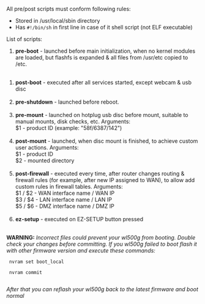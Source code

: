 All pre/post scripts must conform following rules:
  * Stored in /usr/local/sbin directory
  * Has `#!/bin/sh` in first line in case of it shell script (not ELF executable)

List of scripts:
  1. **pre-boot** - launched before main initialization, when no kernel modules are loaded, but flashfs is expanded & all files from /usr/etc copied to /etc.<br><br>
<ol><li><b>post-boot</b> - executed after all services started, except webcam & usb disc<br><br>
</li><li><b>pre-shutdown</b> - launched before reboot.<br><br>
</li><li><b>pre-mount</b> - launched on hotplug usb disc before mount, suitable to manual mounts, disk checks, etc. Arguments:<br>  $1 - product ID (example: "58f/6387/142")<br><br>
</li><li><b>post-mount</b> - launched, when disc mount is finished, to achieve custom user actions. Arguments:<br>   $1 - product ID<br>  $2 - mounted directory<br><br>
</li><li><b>post-firewall</b> - executed every time, after router changes routing & firewall rules (for example, after new IP assigned to WAN), to allow add custom rules in firewall tables. Arguments:<br>   $1 / $2 - WAN interface name / WAN IP<br>  $3 / $4 - LAN interface name / LAN IP<br> $5 / $6 - DMZ interface name / DMZ IP<br><br>
</li><li><b>ez-setup</b> - executed on EZ-SETUP button pressed<br><br></li></ol>

<b>WARNING:</b> <i>Incorrect files could prevent your wl500g from booting. Double check your changes before committing. If you wl500g failed to boot flash it with other firmware version and execute these commands:</i>
<pre><code> nvram set boot_local<br>
 nvram commit<br>
</code></pre>
<i>After that you can reflash your wl500g back to the latest firmware and boot normal</i>